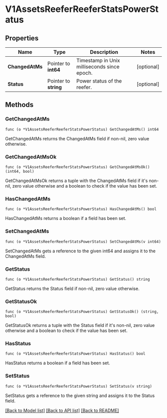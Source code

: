 # V1AssetsReeferReeferStatsPowerStatus

## Properties

Name | Type | Description | Notes
------------ | ------------- | ------------- | -------------
**ChangedAtMs** | Pointer to **int64** | Timestamp in Unix milliseconds since epoch. | [optional] 
**Status** | Pointer to **string** | Power status of the reefer. | [optional] 

## Methods

### GetChangedAtMs

`func (o *V1AssetsReeferReeferStatsPowerStatus) GetChangedAtMs() int64`

GetChangedAtMs returns the ChangedAtMs field if non-nil, zero value otherwise.

### GetChangedAtMsOk

`func (o *V1AssetsReeferReeferStatsPowerStatus) GetChangedAtMsOk() (int64, bool)`

GetChangedAtMsOk returns a tuple with the ChangedAtMs field if it's non-nil, zero value otherwise
and a boolean to check if the value has been set.

### HasChangedAtMs

`func (o *V1AssetsReeferReeferStatsPowerStatus) HasChangedAtMs() bool`

HasChangedAtMs returns a boolean if a field has been set.

### SetChangedAtMs

`func (o *V1AssetsReeferReeferStatsPowerStatus) SetChangedAtMs(v int64)`

SetChangedAtMs gets a reference to the given int64 and assigns it to the ChangedAtMs field.

### GetStatus

`func (o *V1AssetsReeferReeferStatsPowerStatus) GetStatus() string`

GetStatus returns the Status field if non-nil, zero value otherwise.

### GetStatusOk

`func (o *V1AssetsReeferReeferStatsPowerStatus) GetStatusOk() (string, bool)`

GetStatusOk returns a tuple with the Status field if it's non-nil, zero value otherwise
and a boolean to check if the value has been set.

### HasStatus

`func (o *V1AssetsReeferReeferStatsPowerStatus) HasStatus() bool`

HasStatus returns a boolean if a field has been set.

### SetStatus

`func (o *V1AssetsReeferReeferStatsPowerStatus) SetStatus(v string)`

SetStatus gets a reference to the given string and assigns it to the Status field.


[[Back to Model list]](../README.md#documentation-for-models) [[Back to API list]](../README.md#documentation-for-api-endpoints) [[Back to README]](../README.md)


